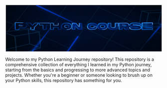 <div align="center">
  <img src="assets/pycourse.gif" alt="Python Course" width="500" height="150">
</div>

Welcome to my Python Learning Journey repository! This repository is a comprehensive collection of everything I learned in my Python journey, starting from the basics and progressing to more advanced topics and projects. Whether you're a beginner or someone looking to brush up on your Python skills, this repository has something for you.